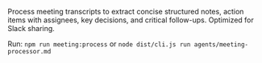 Process meeting transcripts to extract concise structured notes, action items with assignees, key decisions, and critical follow-ups. Optimized for Slack sharing.

Run: `npm run meeting:process` or `node dist/cli.js run agents/meeting-processor.md`
